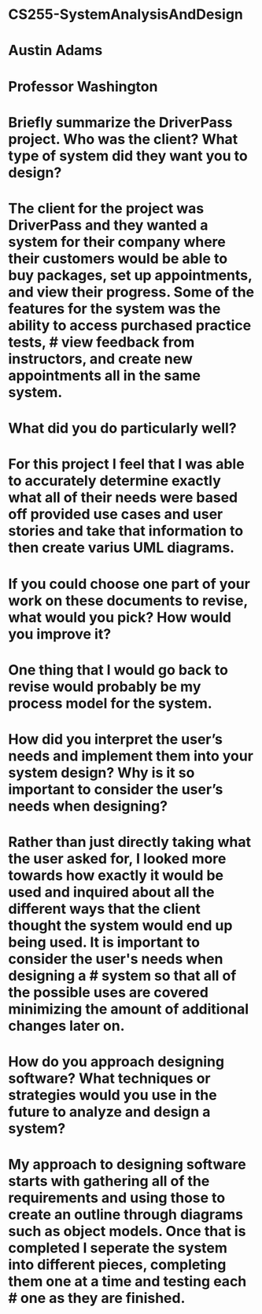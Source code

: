 # CS255-SystemAnalysisAndDesign
# Austin Adams
# Professor Washington
#
#
# Briefly summarize the DriverPass project. Who was the client? What type of system did they want you to design?
#    The client for the project was DriverPass and they wanted a system for their company where their customers would be able to buy packages, set up appointments, and view their progress. Some of the features for the system was the ability to access purchased practice tests, #    view feedback from instructors, and create new appointments all in the same system.
#
# What did you do particularly well?
#    For this project I feel that I was able to accurately determine exactly what all of their needs were based off provided use cases and user stories and take that information to then create varius UML diagrams.
#
# If you could choose one part of your work on these documents to revise, what would you pick? How would you improve it?
#    One thing that I would go back to revise would probably be my process model for the system.
#
# How did you interpret the user’s needs and implement them into your system design? Why is it so important to consider the user’s needs when designing?
#    Rather than just directly taking what the user asked for, I looked more towards how exactly it would be used and inquired about all the different ways that the client thought the system would end up being used. It is important to consider the user's needs when designing a #    system so that all of the possible uses are covered minimizing the amount of additional changes later on.
#
# How do you approach designing software? What techniques or strategies would you use in the future to analyze and design a system?
#    My approach to designing software starts with gathering all of the requirements and using those to create an outline through diagrams such as object models. Once that is completed I seperate the system into different pieces, completing them one at a time and testing each  #    one as they are finished.
